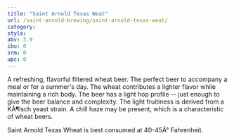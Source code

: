 ```yaml
---
title: "Saint Arnold Texas Weat"
url: /saint-arnold-brewing/saint-arnold-texas-weat/
category: 
style: 
abv: 3.9
ibu: 0
srm: 0
upc: 0
---
```

A refreshing, flavorful filtered wheat beer. The perfect beer to accompany a meal or for a summer's day. The wheat contributes a lighter flavor while maintaining a rich body. The beer has a light hop profile -- just enough to give the beer balance and complexity. The light fruitiness is derived from a KÃ¶lsch yeast strain. A chill haze may be present, which is a characteristic of wheat beers. 

Saint Arnold Texas Wheat is best consumed at 40-45Â° Fahrenheit.
